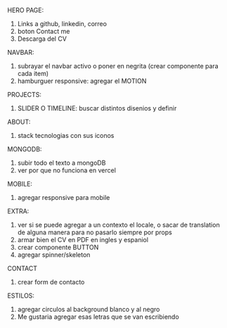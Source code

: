 HERO PAGE:

1. Links a github, linkedin, correo
2. boton Contact me
3. Descarga del CV

NAVBAR:

1. subrayar el navbar activo o poner en negrita (crear componente para cada item)
2. hamburguer responsive: agregar el MOTION

PROJECTS:

1. SLIDER O TIMELINE: buscar distintos disenios y definir

ABOUT:

1. stack tecnologias con sus iconos

MONGODB:

1. subir todo el texto a mongoDB
2. ver por que no funciona en vercel

MOBILE:

1. agregar responsive para mobile

EXTRA:

1. ver si se puede agregar a un contexto el locale, o sacar de translation de alguna manera para no pasarlo siempre por props
2. armar bien el CV en PDF en ingles y espaniol
3. crear componente BUTTON
4. agregar spinner/skeleton

CONTACT

1. crear form de contacto

ESTILOS:

1. agregar circulos al background blanco y al negro
2. Me gustaria agregar esas letras que se van escribiendo
